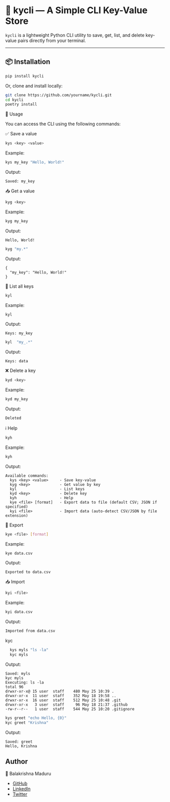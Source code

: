 # 🔑 kycli — A Simple CLI Key-Value Store

`kycli` is a lightweight Python CLI utility to save, get, list, and delete key-value pairs directly from your terminal.

---

## 📦 Installation

```bash
pip install kycli
```
Or, clone and install locally:
```bash
git clone https://github.com/yourname/kycli.git
cd kycli
poetry install
```

🚀 Usage

You can access the CLI using the following commands:

✅ Save a value
```bash
kys <key> <value>
```
Example:
```bash
kys my_key "Hello, World!"
```
Output:
```
Saved: my_key
```

📥 Get a value
```bash
kyg <key>
```
Example:
```bash
kyg my_key
```
Output:
```
Hello, World!
```
```bash
kyg "my.*"
```
Output:
```
{
  "my_key": "Hello, World!"
}
```

📃 List all keys
```bash
kyl
```
Example:
```bash
kyl
```
Output:
```
Keys: my_key
```
```bash
kyl  "my_.*"
```
Output:
```
Keys: data
``` 

❌ Delete a key
```bash
kyd <key>
```
Example:
```bash
kyd my_key
```
Output:
``` bash
Deleted
```

ℹ️ Help
```bash
kyh
```
Example:
```bash
kyh
```
Output:
```
Available commands:
  kys <key> <value>     - Save key-value
  kyg <key>             - Get value by key
  kyl                   - List keys
  kyd <key>             - Delete key
  kyh                   - Help
  kye <file> [format]   - Export data to file (default CSV; JSON if specified)
  kyi <file>            - Import data (auto-detect CSV/JSON by file extension)
```

📂 Export
```bash
kye <file> [format]
```
Example:
```bash
kye data.csv
```
Output:
```
Exported to data.csv
```

📥 Import
```bash
kyi <file>
```
Example:
```bash
kyi data.csv
```
Output:
``` bash
Imported from data.csv
```

kyc

```bash
  kys myls "ls -la"
  kyc myls
```
Output:
```
Saved: myls
kyc myls                           
Executing: ls -la
total 96
drwxr-xr-x@ 15 user  staff    480 May 25 10:39 .
drwxr-xr-x  11 user  staff    352 May 18 19:58 ..
drwxr-xr-x  16 user  staff    512 May 25 10:48 .git
drwxr-xr-x   3 user  staff     96 May 18 21:37 .github
-rw-r--r--   1 user  staff    544 May 25 10:20 .gitignore
```
```bash
kys greet "echo Hello, {0}"
kyc greet "Krishna"
```
Output:
```
Saved: greet
Hello, Krishna
```



Author
---
👤 Balakrishna Maduru
- [GitHub](https://github.com/balakrishna-maduru)
- [LinkedIn](https://www.linkedin.com/in/balakrishna-maduru)
- [Twitter](https://x.com/krishonlyyou)
